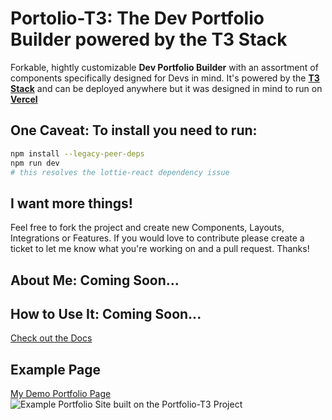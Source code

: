 # Portolio-T3: The Dev Portfolio Builder powered by the T3 Stack
Forkable, hightly customizable **Dev Portfolio Builder** with an assortment of components specifically designed for Devs in mind. It's powered by the  **[T3 Stack](https://github.com/t3-oss/create-t3-app)** and can be deployed anywhere but it was designed in mind to run on **[Vercel](https://github.com/t3-oss/create-t3-app)**


## One Caveat: To install you need to run:
```sh
npm install --legacy-peer-deps
npm run dev
# this resolves the lottie-react dependency issue
```



## I want more things!
Feel free to fork the project and create new Components, Layouts, Integrations or Features. If you would love to contribute please create a ticket to let me know what you're working on and a pull request. Thanks! 


## About Me: Coming Soon...
<add content>

## How to Use It: Coming Soon...
[Check out the Docs](https://taipei.dev/events/learn-to-build-a-portfolio-website-in-reactjs) 


## Example Page
[My Demo Portfolio Page](https://marcincebula.vercel.app) 
![Example Portfolio Site built on the Portfolio-T3 Project](http://marcincebula.vercel.app/DevPortfolioPage.jpg)

